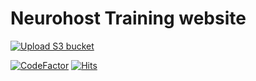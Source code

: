 # Neurohost Training website 
[![Upload S3 bucket](https://github.com/JoseGuzman/nhx-training-guides/actions/workflows/uploadS3.yml/badge.svg?branch=master&event=push)](https://github.com/JoseGuzman/nhx-training-guides/actions/workflows/uploadS3.yml)

[![CodeFactor](https://www.codefactor.io/repository/github/joseguzman/nhx-training-guides/badge/master)](https://www.codefactor.io/repository/github/joseguzman/nhx-training-guides/overview/master) [![Hits](https://hits.seeyoufarm.com/api/count/incr/badge.svg?url=https%3A%2F%2Fgithub.com%2FJoseGuzman%2Fnhx-training-guides&count_bg=%23233DC8C7&title_bg=%23555555&icon=&icon_color=%23E7E7E7&title=Views&edge_flat=false)](https://hits.seeyoufarm.com)
